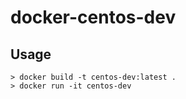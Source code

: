 # docker-centos-dev
## Usage
```
> docker build -t centos-dev:latest .
> docker run -it centos-dev
```

